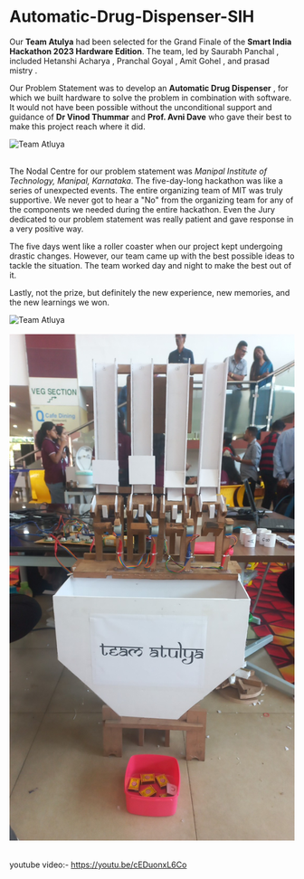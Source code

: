 # Automatic-Drug-Dispenser-SIH

Our <b>Team Atulya</b> had been selected for the Grand Finale of the <b>Smart India Hackathon 2023 Hardware Edition</b>. The team, led by Saurabh Panchal  , included Hetanshi Acharya  , Pranchal Goyal  , Amit Gohel  , and prasad mistry . 

Our Problem Statement was to develop an <b>Automatic Drug Dispenser</b> , for which we built hardware to solve the problem in combination with software. It would not have been possible without the unconditional support and guidance of <b>Dr Vinod Thummar</b>  and <b>Prof. Avni Dave</b> who gave their best to make this project reach where it did.

![Team Atluya](https://media.licdn.com/dms/image/D4D22AQGl_6BLnrUOWA/feedshare-shrink_800/0/1703755585813?e=2147483647&v=beta&t=4sRoId9uqlevpn64LG-3z-Zw4uGx8Z_ntChffDOV1mA) </br></br>

The Nodal Centre for our problem statement was <i>Manipal Institute of Technology,  Manipal, Karnataka</i>. The five-day-long hackathon was like a series of unexpected events. The entire organizing team of MIT was truly supportive. We never got to hear a "No" from the organizing team for any of the components we needed during the entire hackathon. Even the Jury dedicated to our problem statement was really patient and gave response in a very positive way.

The five days went like a roller coaster when our project kept undergoing drastic changes. However, our team came up with the best possible ideas to tackle the situation. The team worked day and night to make the best out of it.

Lastly, not the prize, but definitely the new experience, new memories, and the new learnings we won.

![Team Atluya](https://i.imghippo.com/files/4P2YJ1707653049.jpg) </br></br>
![Team Atluya](https://github.com/Amit-Gohel/Automatic-Drug-Dispenser-SIH/blob/master/photos/device.jpg) </br></br>

youtube video:- https://youtu.be/cEDuonxL6Co
